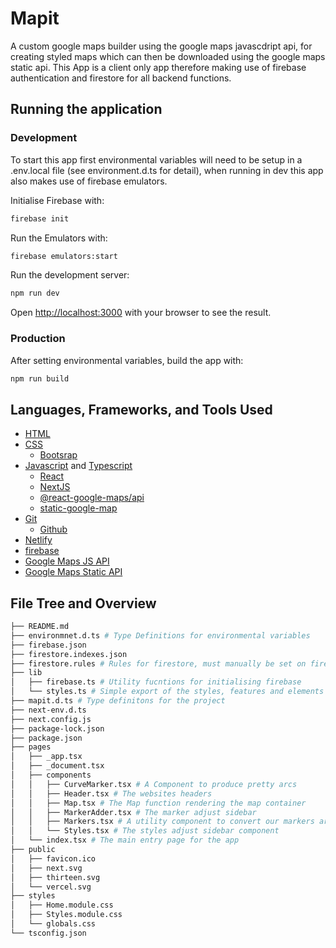 # Mapit

A custom google maps builder using the google maps javascdript api, for creating styled maps which can then be downloaded using the google maps static api. This App is a client only app therefore making use of firebase authentication and firestore for all backend functions.

## Running the application

### Development

To start this app first environmental variables will need to be setup in a .env.local file (see environment.d.ts for detail), when running in dev this app also makes use of firebase emulators.

Initialise Firebase with:

```bash
firebase init
```

Run the Emulators with:

```bash
firebase emulators:start
```

Run the development server:

```bash
npm run dev
```

Open [http://localhost:3000](http://localhost:3000) with your browser to see the result.

### Production

After setting environmental variables, build the app with:

```bash
npm run build
```

## Languages, Frameworks, and Tools Used

- [HTML](https://developer.mozilla.org/en-US/docs/Web/HTML)
- [CSS](https://developer.mozilla.org/en-US/docs/Web/CSS)
  - [Bootsrap](https://getbootstrap.com/)
- [Javascript](https://developer.mozilla.org/en-US/docs/Web/JavaScript) and [Typescript](https://www.typescriptlang.org/)
  - [React](https://reactjs.org/)
  - [NextJS](https://nextjs.org/)
  - [@react-google-maps/api](https://www.npmjs.com/package/@react-google-maps/api)
  - [static-google-map](https://github.com/DaddyWarbucks/static-google-map)
- [Git](https://git-scm.com/)
  - [Github](https://github.com/)
- [Netlify](https://www.netlify.com/)
- [firebase](https://firebase.google.com/)
- [Google Maps JS API](https://developers.google.com/maps/documentation/javascript)
- [Google Maps Static API](https://developers.google.com/maps/documentation/maps-static)

## File Tree and Overview

```Bash
├── README.md
├── environmnet.d.ts # Type Definitions for environmental variables
├── firebase.json
├── firestore.indexes.json
├── firestore.rules # Rules for firestore, must manually be set on firebase console
├── lib
│   ├── firebase.ts # Utility fucntions for initialising firebase
│   └── styles.ts # Simple export of the styles, features and elements the app suports
├── mapit.d.ts # Type definitons for the project
├── next-env.d.ts
├── next.config.js
├── package-lock.json
├── package.json
├── pages
│   ├── _app.tsx
│   ├── _document.tsx
│   ├── components
│   │   ├── CurveMarker.tsx # A Component to produce pretty arcs
│   │   ├── Header.tsx # The websites headers
│   │   ├── Map.tsx # The Map function rendering the map container
│   │   ├── MarkerAdder.tsx # The marker adjust sidebar
│   │   ├── Markers.tsx # A utility component to convert our markers array into a jsx elements array
│   │   └── Styles.tsx # The styles adjust sidebar component
│   └── index.tsx # The main entry page for the app
├── public
│   ├── favicon.ico
│   ├── next.svg
│   ├── thirteen.svg
│   └── vercel.svg
├── styles
│   ├── Home.module.css
│   ├── Styles.module.css
│   └── globals.css
└── tsconfig.json

```

